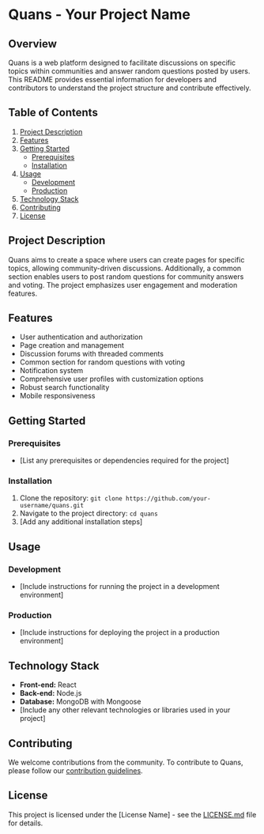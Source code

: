 # Quans - Your Project Name

## Overview
Quans is a web platform designed to facilitate discussions on specific topics within communities and answer random questions posted by users. This README provides essential information for developers and contributors to understand the project structure and contribute effectively.

## Table of Contents
1. [Project Description](#project-description)
2. [Features](#features)
3. [Getting Started](#getting-started)
   - [Prerequisites](#prerequisites)
   - [Installation](#installation)
4. [Usage](#usage)
   - [Development](#development)
   - [Production](#production)
5. [Technology Stack](#technology-stack)
6. [Contributing](#contributing)
7. [License](#license)

## Project Description
Quans aims to create a space where users can create pages for specific topics, allowing community-driven discussions. Additionally, a common section enables users to post random questions for community answers and voting. The project emphasizes user engagement and moderation features.

## Features
- User authentication and authorization
- Page creation and management
- Discussion forums with threaded comments
- Common section for random questions with voting
- Notification system
- Comprehensive user profiles with customization options
- Robust search functionality
- Mobile responsiveness

## Getting Started
### Prerequisites
- [List any prerequisites or dependencies required for the project]

### Installation
1. Clone the repository: `git clone https://github.com/your-username/quans.git`
2. Navigate to the project directory: `cd quans`
3. [Add any additional installation steps]

## Usage
### Development
- [Include instructions for running the project in a development environment]

### Production
- [Include instructions for deploying the project in a production environment]

## Technology Stack
- **Front-end:** React
- **Back-end:** Node.js
- **Database:** MongoDB with Mongoose
- [Include any other relevant technologies or libraries used in your project]

## Contributing
We welcome contributions from the community. To contribute to Quans, please follow our [contribution guidelines](CONTRIBUTING.md).

## License
This project is licensed under the [License Name] - see the [LICENSE.md](LICENSE.md) file for details.

